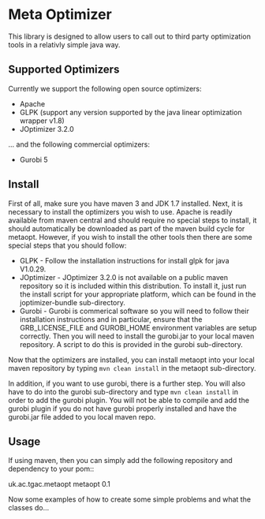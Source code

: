Meta Optimizer
==============

This library is designed to allow users to call out to third party optimization tools in a relativly simple java way.


Supported Optimizers
--------------------

Currently we support the following open source optimizers:

* Apache
* GLPK (support any version supported by the java linear optimization wrapper v1.8)
* JOptimizer 3.2.0

... and the following commercial optimizers:

* Gurobi 5


Install
-------

First of all, make sure you have maven 3 and JDK 1.7 installed.  Next, it is necessary to install the optimizers you wish to use.  Apache is readily available from maven central and should require no special steps to install, it should automatically be downloaded as part of the maven build cycle for metaopt.  However, if you wish to install the other tools then there are some special steps that you should follow:

* GLPK - Follow the installation instructions for install glpk for java V1.0.29.
* JOptimizer - JOptimizer 3.2.0 is not available on a public maven repository so it is included within this distribution.  To install it, just run the install script for your appropriate platform, which can be found in the joptimizer-bundle sub-directory.
* Gurobi - Gurobi is commerical software so you will need to follow their installation instructions and in particular, ensure that the GRB_LICENSE_FILE and GUROBI_HOME environment variables are setup correctly.  Then you will need to install the gurobi.jar to your local maven repository.  A script to do this is provided in the gurobi sub-directory.

Now that the optimizers are installed, you can install metaopt into your local maven repository by typing ``mvn clean install`` in the metaopt sub-directory.

In addition, if you want to use gurobi, there is a further step.  You will also have to do into the gurobi sub-directory and type ``mvn clean install`` in order to add the gurobi plugin.  You will not be able to compile and add the gurobi plugin if you do not have gurobi properly installed and have the gurobi.jar file added to you local maven repo.



Usage
-----

If using maven, then you can simply add the following repository and dependency to your pom::

  <dependency>
    <groupId>uk.ac.tgac.metaopt</groupId>
    <artifactId>metaopt</artifactId>
    <version>0.1</version>
  </dependency>

Now some examples of how to create some simple problems and what the classes do...



